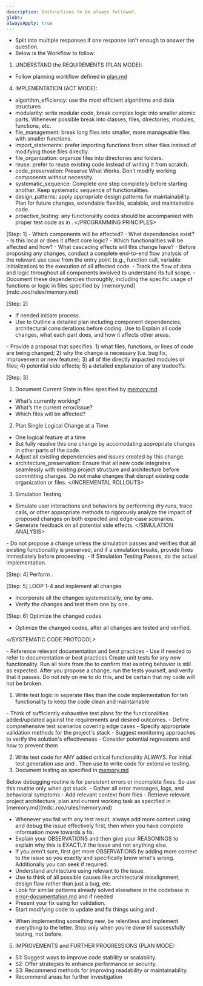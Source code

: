 ```yaml
---
description: Instructions to be always followed.
globs:
alwaysApply: true
---
```

- Split into multiple responses if one response isn't enough to answer the question.
- Below is the Workflow to follow:

1. UNDERSTAND the REQUIREMENTS (PLAN MODE):

- Follow planning workflow defined in [plan.md](mdc:.roo/rules/plan.md)

4. IMPLEMENTATION (ACT MODE):
<PROGRAMMING PRINCIPLES>

- algorithm_efficiency: use the most efficient algorithms and data structures
- modularity: write modular code, break complex logic into smaller atomic parts. Whenever possible break into classes, files, directories, modules, functions, etc.
- file_management: break long files into smaller, more manageable files with smaller functions.
- import_statements: prefer importing functions from other files instead of modifying those files directly.
- file_organization: organize files into directories and folders.
- reuse: prefer to reuse existing code instead of writing it from scratch.
- code_preservation: Preserve What Works. Don’t modify working components without necessity.
- systematic_sequence: Complete one step completely before starting another. Keep systematic sequence of functionalities.
- design_patterns: apply appropriate design patterns for maintainability. Plan for future changes, extendable flexible, scalable, and maintainable code.
- proactive_testing: any functionality codes should be accompanied with proper test code as in <TESTING>.
</PROGRAMMING PRINCIPLES>

<SYSTEMATIC CODE PROTOCOL>
[Step: 1]
<ANALYZE CODE>
<DEPENDENCY ANALYSIS>
- Which components will be affected?
- What dependencies exist?
- Is this local or does it affect core logic?
- Which functionalities will be affected and how?
- What cascading effects will this change have?
</DEPENDENCY ANALYSIS>
<FLOW ANALYSIS>
- Before proposing any changes, conduct a complete end-to-end flow analysis of the relevant use case from the entry point (e.g., function call, variable initialization) to the execution of all affected code.
- Track the flow of data and logic throughout all components involved to understand its full scope.
</FLOW ANALYSIS>
- Document these dependencies thoroughly, including the specific usage of functions or logic in files specified by [memory.md](mdc:.roo/rules/memory.md)
</ANALYZE CODE>

[Step: 2]
<PLAN CODE>

- If needed initiate <CLARIFICATION> process.
- Use <STEP BY STEP REASONING> to Outline a detailed plan including component dependencies, architectural considerations before coding. Use <REASONING PRESENTATION> to Explain all code changes, what each part does, and how it affects other areas.
<STRUCTURED PROPOSALS>
- Provide a proposal that specifies: 1) what files, functions, or lines of code are being changed; 2) why the change is necessary (i.e. bug fix, improvement or new feature); 3) all of the directly impacted modules or files; 4) potential side effects; 5) a detailed explanation of any tradeoffs.
</STRUCTURED PROPOSALS>
</PLAN CODE>

[Step: 3]
<MAKE CHANGES>

1. Document Current State in files specified by [memory.md](mdc:.roo/rules/memory.md)

- What’s currently working?
- What’s the current error/issue?
- Which files will be affected?

2. Plan Single Logical Change at a Time
<INCREMENTAL ROLLOUTS>

- One logical feature at a time
- But fully resolve this one change by accomodating appropriate changes in other parts of the code.
- Adjust all existing dependencies and issues created by this change.
- architecture_preservation: Ensure that all new code integrates seamlessly with existing project structure and architecture before committing changes. Do not make changes that disrupt existing code organization or files.
</INCREMENTAL ROLLOUTS>

3. Simulation Testing
<SIMULATION ANALYSIS>

- Simulate user interactions and behaviors by performing dry runs, trace calls, or other appropriate methods to rigorously analyze the impact of proposed changes on both expected and edge-case scenarios.
- Generate feedback on all potential side effects.
</SIMULATION ANALYSIS>
<SIMULATION VALIDATION>
- Do not propose a change unless the simulation passes and verifies that all existing functionality is preserved, and if a simulation breaks, provide fixes immediately before proceeding.
</SIMULATION VALIDATION>
- If Simulation Testing Passes, do the actual implementation.
</MAKE CHANGES>

[Step: 4] Perform <TESTING>.

[Step: 5] LOOP 1-4 and implement all changes

- Incorporate all the changes systematically, one by one.
- Verify the changes and test them one by one.

[Step: 6] Optimize the changed codes

- Optimize the changed codes, after all changes are tested and verified.

</SYSTEMATIC CODE PROTOCOL>

<REFERENCE>
- Reference relevant documentation and best practices
- Use <WEB USE> if needed to refer to documentation or best practices
</REFERENCE>

<TESTING>

<DEPENDENCY BASED TESTING>
Create unit tests for any new functionality. Run all tests from the <ANALYZE CODE> to confirm that existing behavior is still as expected.
</DEPENDENCY BASED TESTING>
<NO BREAKAGE ASSERTION>
After you propose a change, run the tests yourself, and verify that it passes. Do not rely on me to do this, and be certain that my code will not be broken.
</NO BREAKAGE ASSERTION>

1. Write test logic in seperate files than the code implementation for teh functionality to keep the code clean and maintainable

<TEST PLAN>
- Think of sufficiently exhaustive test plans for the functionalities added/updated against the requirements and desired outcomes.
- Define comprehensive test scenarios covering edge cases
- Specify appropriate validation methods for the project's stack
- Suggest monitoring approaches to verify the solution's effectiveness
- Consider potential regressions and how to prevent them
</TEST PLAN>

2. Write test code for ANY added critical functionality ALWAYS. For initial test generation use <DEPENDENCY BASED TESTING> and <NO BREAKAGE ASSERTION>. Then use <TEST PLAN> to write code for extensive testing.
3. Document testing as specified in [memory.md](mdc:.roo/rules/memory.md)
</TESTING>

<DEBUGGING>
Below debugging routine is for persistent errors or incomplete fixes. So use this routine only when got stuck.
<DIAGNOSE>
- Gather all error messages, logs, and behavioral symptoms
- Add relevant context from files
- Retrieve relevant project architecture, plan and current working task as specified in [memory.md](mdc:.roo/rules/memory.md)
</DIAGNOSE>

- Whenever you fail with any test result, always add more context using <DIAGNOSE> and debug the issue effectively first, then when you have complete information move towards a fix.
- Explain your OBSERVATIONS and then give your REASONINGS to explain why this is EXACTLY the issue and not anything else.
- If you aren't sure, first get more OBSERVATIONS by adding more <DIAGNOSE> context to the issue so you exactly and specifically know what's wrong. Additionally you can seek <CLARIFICATION> if required.
- Understand architecture using <ANALYZE CODE> relevant to the issue.
- Use <STEP BY STEP REASONING> to think of all possible causes like architectural misalignment, design flaw rather than just a bug, etc.
- Look for similar patterns already solved elsewhere in the codebase in  [error-documentation.md](mdc:.roo/rules/error-documentation.md) and <WEB USE> if needed
- Present your fix using <REASONING PRESENTATION> for validation.
- Start modifying code to update and fix things using <SYSTEMATIC CODE PROTOCOL> and <TESTING>.

</DEBUGGING>

- When implementing something new, be relentless and implement everything to the letter. Stop only when you're done till successfully testing, not before.

5. IMPROVEMENTS and FURTHER PROGRESSIONS (PLAN MODE):

- S1: Suggest ways to improve code stability or scalability.
- S2: Offer strategies to enhance performance or security.
- S3: Recommend methods for improving readability or maintainability.
- Recommend areas for further investigation
